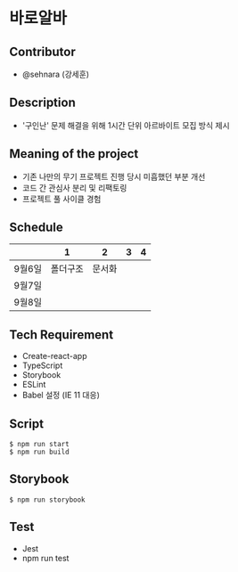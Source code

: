 # 바로알바
## Contributor
- @sehnara (강세훈)

## Description
- '구인난' 문제 해결을 위해 1시간 단위 아르바이트 모집 방식 제시 

## Meaning of the project
- 기존 나만의 무기 프로젝트 진행 당시 미흡했던 부분 개선
- 코드 간 관심사 분리 및 리팩토링
- 프로젝트 풀 사이클 경험

## Schedule
||1|2|3|4|
|---|---|---|---|---|
|9월6일|폴더구조|문서화|||
|9월7일|||||
|9월8일|||||

## Tech Requirement 
- Create-react-app
- TypeScript
- Storybook
- ESLint
- Babel 설정 (IE 11 대응)

## Script
```
$ npm run start
$ npm run build
```

## Storybook
```
$ npm run storybook
```

## Test
- Jest
- npm run test